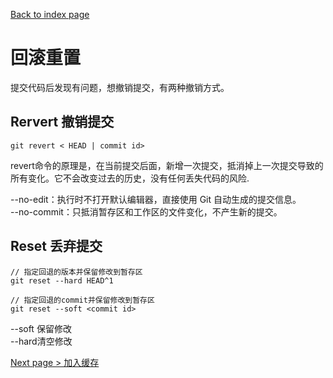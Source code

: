 [Back to index page](README.md)  
# 回滚重置
提交代码后发现有问题，想撤销提交，有两种撤销方式。
## Rervert 撤销提交
    git revert < HEAD | commit id>
revert命令的原理是，在当前提交后面，新增一次提交，抵消掉上一次提交导致的所有变化。它不会改变过去的历史，没有任何丢失代码的风险.

--no-edit：执行时不打开默认编辑器，直接使用 Git 自动生成的提交信息。  
--no-commit：只抵消暂存区和工作区的文件变化，不产生新的提交。

## Reset 丢弃提交
    // 指定回退的版本并保留修改到暂存区
    git reset --hard HEAD^1  

    // 指定回退的commit并保留修改到暂存区
    git reset --soft <commit id> 
--soft 保留修改   
--hard清空修改

[Next page > 加入缓存](stash.md)  